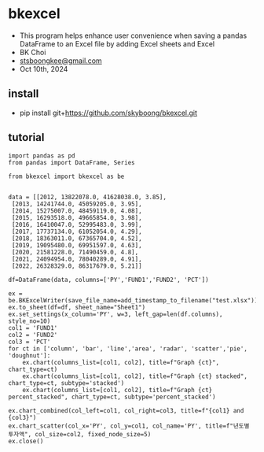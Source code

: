 # bkexcel

- This program helps enhance user convenience when saving a pandas DataFrame to an Excel file by adding Excel sheets and Excel
- BK Choi
- stsboongkee@gmail.com 
- Oct 10th, 2024 


## install
- pip install git+https://github.com/skyboong/bkexcel.git

## tutorial

```
import pandas as pd
from pandas import DataFrame, Series

from bkexcel import bkexcel as be 


data = [[2012, 13822078.0, 41628038.0, 3.85],
 [2013, 14241744.0, 45059205.0, 3.95],
 [2014, 15275007.0, 48459119.0, 4.08],
 [2015, 16293518.0, 49665854.0, 3.98],
 [2016, 16410047.0, 52995483.0, 3.99],
 [2017, 17737134.0, 61052054.0, 4.29],
 [2018, 18363011.0, 67365704.0, 4.52],
 [2019, 19095480.0, 69951597.0, 4.63],
 [2020, 21581228.0, 71490459.0, 4.8],
 [2021, 24094954.0, 78040289.0, 4.91],
 [2022, 26328329.0, 86317679.0, 5.21]]

df=DataFrame(data, columns=['PY','FUND1','FUND2', 'PCT'])

ex = be.BKExcelWriter(save_file_name=add_timestamp_to_filename("test.xlsx"))     
ex.to_sheet(df=df, sheet_name="Sheet1")
ex.set_settings(x_column='PY', w=3, left_gap=len(df.columns), style_no=10)
col1 = 'FUND1' 
col2 = 'FUND2'
col3 = 'PCT'
for ct in ['column', 'bar', 'line','area', 'radar', 'scatter','pie', 'doughnut']:
    ex.chart(columns_list=[col1, col2], title=f"Graph {ct}", chart_type=ct)
    ex.chart(columns_list=[col1, col2], title=f"Graph {ct} stacked", chart_type=ct, subtype='stacked')
    ex.chart(columns_list=[col1, col2], title=f"Graph {ct} percent_stacked", chart_type=ct, subtype='percent_stacked')

ex.chart_combined(col_left=col1, col_right=col3, title=f"{col1} and {col3}")
ex.chart_scatter(col_x='PY', col_y=col1, col_name='PY', title=f"년도별 투자액", col_size=col2, fixed_node_size=5)
ex.close()

```
